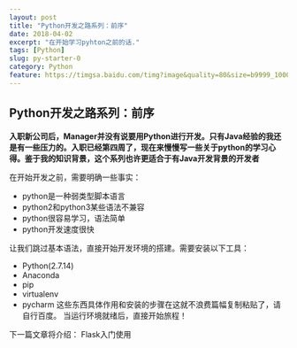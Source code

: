 ```yaml
---
layout: post
title: "Python开发之路系列：前序"
date: 2018-04-02
excerpt: "在开始学习pyhton之前的话."
tags: [Python]
slug: py-starter-0
category: Python
feature: https://timgsa.baidu.com/timg?image&quality=80&size=b9999_10000&sec=1522649314122&di=b765530055e7ba499f7b73eb8f857cc5&imgtype=0&src=http%3A%2F%2Fupload.chinaz.com%2F2015%2F0205%2F1423099945966.png
---
```


## Python开发之路系列：前序

**入职新公司后，Manager并没有说要用Python进行开发。只有Java经验的我还是有一些压力的。入职已经第四周了，现在来慢慢写一些关于python的学习心得。鉴于我的知识背景，这个系列也许更适合于有Java开发背景的开发者**

在开始开发之前，需要明确一些事实：
* python是一种弱类型脚本语言
* python2和python3某些语法不兼容
* python很容易学习，语法简单
* python开发速度很快


让我们跳过基本语法，直接开始开发环境的搭建。需要安装以下工具：
* Python(2.7.14)
* Anaconda
* pip
* virtualenv
* pycharm
这些东西具体作用和安装的步骤在这就不浪费篇幅复制粘贴了，请自行百度。
当运行环境就绪后，直接开始旅程！

下一篇文章将介绍： Flask入门使用